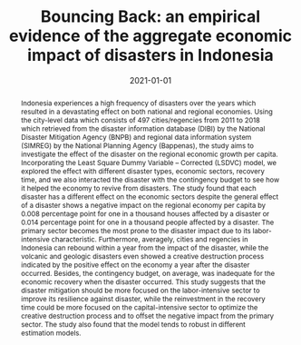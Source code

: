 ---
title: "Bouncing Back: an empirical evidence of the aggregate economic impact of disasters in Indonesia" 
origin: "Bouncing Back: Sebuah Bukti Empiris Dampak Ekonomi Agregat dari Bencana Alam di Indonesia"
language: "Bahasa Indonesia"
collection: publications
permalink: /publication/2021-bouncing-back
date: 2021-01-01
venue: 'CSIS Working Paper'
type: 'Work in Progress'
paperurl: 'https://www.jstor.org/stable/pdf/resrep28865.pdf?refreqid=excelsior%3Aa2a348b466f07b31f76104f47609a5b1&ab_segments=&origin=&acceptTC=1'
link: 'https://www.jstor.org/stable/resrep28865'
code: #'https://doi.org/10.7910/DVN/BEKPWV'
citation: 'Yazid, Ega Kurnia, and Esa Azali Asyahid. 2021. Bouncing Back: Sebuah Bukti Empiris Dampak Ekonomi Agregat dari Bencana Alam di Indonesia. <i>CSIS Working Paper</i>. Centre for Strategic and International Studies, Jakarta. http://www.jstor.org/stable/resrep28865.'
abstract: 'Indonesia experiences a high frequency of disasters over the years which resulted in a devastating
effect on both national and regional economies. Using the city-level data which consists of 497
cities/regencies from 2011 to 2018 which retrieved from the disaster information database (DIBI) by
the National Disaster Mitigation Agency (BNPB) and regional data information system (SIMREG) by the
National Planning Agency (Bappenas), the study aims to investigate the effect of the disaster on the
regional economic growth per capita. Incorporating the Least Square Dummy Variable – Corrected
(LSDVC) model, we explored the effect with different disaster types, economic sectors, recovery time,
and we also interacted the disaster with the contingency budget to see how it helped the economy to
revive from disasters. The study found that each disaster has a different effect on the economic sectors
despite the general effect of a disaster shows a negative impact on the regional economy per capita by
0.008 percentage point for one in a thousand houses affected by a disaster or 0.014 percentage point
for one in a thousand people affected by a disaster. The primary sector becomes the most prone to the
disaster impact due to its labor-intensive characteristic. Furthermore, averagely, cities and regencies in
Indonesia can rebound within a year from the impact of the disaster, while the volcanic and geologic
disasters even showed a creative destruction process indicated by the positive effect on the economy
a year after the disaster occurred. Besides, the contingency budget, on average, was inadequate for the
economic recovery when the disaster occurred. This study suggests that the disaster mitigation should
be more focused on the labor-intensive sector to improve its resilience against disaster, while the
reinvestment in the recovery time could be more focused on the capital-intensive sector to optimize
the creative destruction process and to offset the negative impact from the primary sector. The study
also found that the model tends to robust in different estimation models.'
---